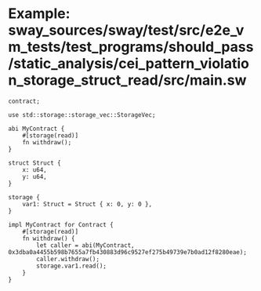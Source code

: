 # Example: sway_sources/sway/test/src/e2e_vm_tests/test_programs/should_pass/static_analysis/cei_pattern_violation_storage_struct_read/src/main.sw

```sway
contract;

use std::storage::storage_vec::StorageVec;

abi MyContract {
    #[storage(read)]
    fn withdraw();
}

struct Struct {
    x: u64,
    y: u64,
}

storage {
    var1: Struct = Struct { x: 0, y: 0 },
}

impl MyContract for Contract {
    #[storage(read)]
    fn withdraw() {
        let caller = abi(MyContract, 0x3dba0a4455b598b7655a7fb430883d96c9527ef275b49739e7b0ad12f8280eae);
        caller.withdraw();
        storage.var1.read();
    }
}


```
